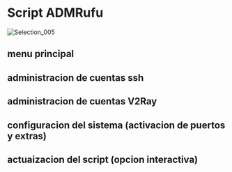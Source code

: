 # Script ADMRufu
![Selection_005](https://user-images.githubusercontent.com/67137156/157483772-855f6f82-beea-4bff-ba36-c7d156c7efb3.png)

## menu principal

## administracion de cuentas ssh

## administracion de cuentas V2Ray

## configuracion del sistema (activacion de puertos y extras)

## actuaizacion del script (opcion interactiva)
